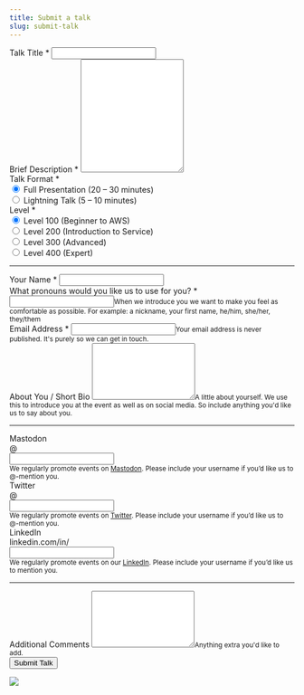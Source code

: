 ```yaml
---
title: Submit a talk
slug: submit-talk
---
```


<div class="row ">
<div class="col col-md-8">
<form action="https://formspree.io/xjvgqzvn" method="POST">
<div class="row form-group">
    <div class="col">
        <label for="talk-title" class="form-label-header">Talk Title <span class="text-danger">*</span></label>
        <input type="text" class="form-control" id="talk-title" name="Title" required="">
    </div>
</div>
<div class="row form-group">
    <div class="col">
        <label for="description" class="form-label-header">Brief Description <span class="text-danger">*</span></label>
        <textarea id="description" class="form-control" name="Description" required="" style="height: 200px;"></textarea>
    </div>
</div>
<div class="row row-cols-1 row-cols-sm-2">
    <div class="col form-group">
        <label for="format" class="form-label-header">Talk Format <span class="text-danger">*</span></label>
        <div class="form-check">
            <input class="form-check-input" type="radio" name="Format" id="formatFull" value="Full Presentation" checked="">
            <label for="formatFull">Full Presentation (20 – 30 minutes)</label>
        </div>
        <div class="form-check">
            <input class="form-check-input" type="radio" name="Format" id="formatLightning" value="Lightning Talk">
            <label for="formatLightning">Lightning Talk (5 – 10 minutes)</label>
        </div>
    </div>
    <div class="col form-group">
        <label for="level" class="form-label-header">Level <span class="text-danger">*</span></label>
        <div class="form-check">
            <input class="form-check-input" type="radio" name="Level" id="level100" value="Level 100" checked="">
            <label for="level100">Level 100 (Beginner to AWS)</label>
        </div>
        <div class="form-check">
            <input class="form-check-input" type="radio" name="Level" id="level200" value="Level 200">
            <label for="level200">Level 200 (Introduction to Service)</label>
        </div>
        <div class="form-check"><input class="form-check-input" type="radio" name="Level" id="level300" value="Level 300">
            <label for="level300">Level 300 (Advanced)</label>
        </div>
        <div class="form-check"><input class="form-check-input" type="radio" name="Level" id="level400" value="Level 400">
            <label for="level400">Level 400 (Expert)</label>
        </div>
    </div>
</div>
<hr>
<div class="row form-group">
    <div class="col">
        <label for="name" class="form-label-header">Your Name <span class="text-danger">*</span></label>
        <input type="text" class="form-control" id="name" name="Name" required="">
    </div>
</div>
<div class="row form-group">
    <div class="col">
        <label for="pronouns" class="form-label-header">What pronouns would you like us to use for you? <span
                class="text-danger">*</span></label>
        <input type="text" class="form-control" id="pronouns" aria-describedby="pronouns-help" name="Pronouns"
            required=""><small id="email-help" class="form-text text-muted">When we introduce you we want to make you
            feel as comfortable as possible. For example: a nickname, your first name, he/him, she/her,
            they/them</small>
    </div>
</div>
<div class="row form-group">
    <div class="col">
        <label for="email" class="form-label-header">Email Address <span class="text-danger">*</span></label>
        <input type="email" class="form-control" id="email" aria-describedby="email-help" name="Email"
            required=""><small id="email-help" class="form-text text-muted">Your email address is never published. It's purely so we can get in touch.</small>
    </div>
</div>
<div class="row form-group">
    <div class="col">
        <label for="bio" class="form-label-header">About You / Short Bio</label>
        <textarea id="bio" class="form-control" name="Bio" aria-describedby="bio-help"
            style="height: 100px;"></textarea><small id="bio-help" class="form-text text-muted">A little about yourself.
            We use this to introduce you at the event as well as on social media. So include anything you'd like us to say about you.</small>
    </div>
</div>
<hr>
<div class="row row-cols-1 row-cols-sm-2">
    <div class="col">
        <label for="mastodon" class="form-label-header">Mastodon</label>
        <div class="input-group">
            <div class="input-group-prepend">
                <div class="input-group-text">@</div>
            </div><input type="mastodon" class="form-control" id="mastodon" name="Mastodon"
                aria-describedby="mastodon-help">
        </div><small id="mastodon-help" class="form-text text-muted">We regularly promote events on <a rel="me"
                href="https://awscommunity.social/@awsmelb">Mastodon</a>. Please include your username if you’d like
            us to @-mention you.</small>
    </div>
    <div class="col">
        <label for="twitter" class="form-label-header">Twitter</label>
        <div class="input-group">
            <div class="input-group-prepend">
                <div class="input-group-text">@</div>
            </div><input type="twitter" class="form-control" id="twitter" name="Twitter"
                aria-describedby="twitter-help">
        </div><small id="twitter-help" class="form-text text-muted">We regularly promote events on <a
                href="https://twitter.com/awsmelb" target="_blank">Twitter</a>. Please include your username if you’d
            like us to @-mention you.</small>
    </div>

</div>
<div class="row form-group">
    <div class="col">
        <label for="linkedin" class="form-label-header">LinkedIn</label>
        <div class="input-group">
            <div class="input-group-prepend">
                <div class="input-group-text">linkedin.com/in/</div>
            </div>
            <input type="linkedin" class="form-control" id="linkedin" name="Linkedin"
                aria-describedby="linkedin-help">
        </div><small id="linkedin-help" class="form-text text-muted">We regularly promote events on our <a
                href="https://www.linkedin.com/company/aws-user-group-melbourne/">LinkedIn</a>. Please include your
            username if you’d like us to mention you.</small>
    </div>
</div>
<hr>
<div class="row form-group">
    <div class="col">
        <label for="comments" class="form-label-header">Additional Comments</label>
        <textarea id="comments" class="form-control" name="Comments" aria-describedby="comments-help"
            style="height: 100px;"></textarea><small id="comments-help" class="form-text text-muted">Anything extra
            you'd like to add.</small>
    </div>
</div>
<div class="row form-group">
    <div class="col"><button class="btn btn-primary" type="submit">Submit Talk</button></div>
</div>
</form>
</div>
<div class="col d-none d-md-block"><img src="/img/submit-talk.jpg" class="border p-3 rounded-lg"
        style="max-width: 90%;"></div>
</div>